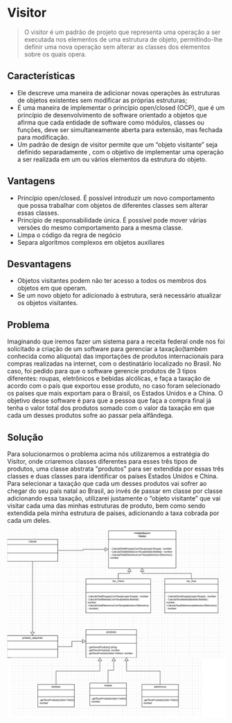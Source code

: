 # Visitor
> O visitor é um padrão de projeto que representa uma operação a ser executada nos elementos de uma estrutura de objeto, permitindo-lhe definir uma nova operação sem alterar as classes dos elementos sobre os quais opera. 



## Características
-  Ele descreve uma maneira de adicionar novas operações às estruturas de objetos existentes sem modificar as próprias estruturas;
-  É uma maneira de implementar o princípio open/closed (OCP), que é um princípio de desenvolvimento de software orientado a objetos que afirma que cada entidade de software como módulos, classes ou funções, deve ser simultaneamente aberta para extensão, mas fechada para modificação.
- Um padrão de design de visitor permite que um “objeto visitante” seja definido separadamente , com o objetivo de implementar uma operação a ser realizada em um ou vários elementos da estrutura do objeto.


## Vantagens

-  Princípio open/closed. É possível introduzir um novo comportamento que possa trabalhar com objetos de diferentes classes sem alterar essas classes.
-  Princípio de responsabilidade única. É possível pode mover várias versões do mesmo comportamento para a mesma classe.
-  Limpa o código da regra de negócio
-  Separa algoritmos complexos em objetos auxiliares

## Desvantagens

-  Objetos visitantes podem não ter acesso a todos os membros dos objetos em que operam.
-  Se um novo objeto for adicionado à estrutura, será necessário atualizar os objetos visitantes.


## Problema

Imaginando que iremos fazer um sistema para a receita federal onde nos foi solicitado a criação de um software para gerenciar a taxação(também conhecida como alíquota) das importações de produtos internacionais para compras realizadas na internet, com o destinatário localizado no Brasil. No caso, foi pedido para que o software gerencie produtos de 3 tipos diferentes: roupas, eletrônicos e bebidas alcólicas, e faça a taxação de acordo com o país que exportou esse produto, no caso foram selecionado os países que mais exportam para o Braisil, os Estados Unidos e a China. O objetivo desse software é para que a pessoa que faça a compra final já tenha o valor total dos produtos somado com o valor da taxação em que cada um desses produtos sofre ao passar pela alfândega.
 

## Solução

Para solucionarmos o problema acima nós utilizaremos a estratégia do Visitor, onde criaremos classes diferentes para esses três tipos de produtos, uma classe abstrata "produtos" para ser extendida por essas três classes e duas classes para identificar os países Estados Unidos e China. Para selecionar a taxação que cada um desses produtos vai sofrer ao chegar do seu país natal ao Brasil, ao invés de passar em classe por classe adicionando essa taxação, utilizarei justamente o “objeto visitante” que vai visitar cada uma das minhas estruturas de produto, bem como sendo extendida pela minha estrutura de países, adicionando a taxa cobrada por cada um deles.

 ![](../visitorimg.png)
